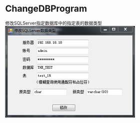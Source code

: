 # ChangeDBProgram
修改SQLServer指定数据库中的指定表的数据类型
![image](https://github.com/hyc-shayu/ChangeDBProgram/blob/master/image/1.PNG) 
